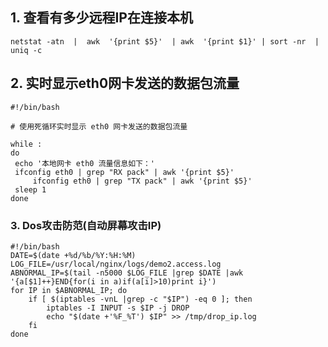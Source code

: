 ## 1. 查看有多少远程IP在连接本机

```shell
netstat -atn  |  awk  '{print $5}'  | awk  '{print $1}' | sort -nr  |  uniq -c
```



## 2. 实时显示eth0网卡发送的数据包流量

```shell
#!/bin/bash

# 使用死循环实时显示 eth0 网卡发送的数据包流量 

while :
do 
 echo '本地网卡 eth0 流量信息如下：'
 ifconfig eth0 | grep "RX pack" | awk '{print $5}'
     ifconfig eth0 | grep "TX pack" | awk '{print $5}'
 sleep 1
done
```



### 3. Dos攻击防范(自动屏幕攻击IP)

```shell
#!/bin/bash
DATE=$(date +%d/%b/%Y:%H:%M)
LOG_FILE=/usr/local/nginx/logs/demo2.access.log
ABNORMAL_IP=$(tail -n5000 $LOG_FILE |grep $DATE |awk '{a[$1]++}END{for(i in a)if(a[i]>10)print i}')
for IP in $ABNORMAL_IP; do
    if [ $(iptables -vnL |grep -c "$IP") -eq 0 ]; then
        iptables -I INPUT -s $IP -j DROP
        echo "$(date +'%F_%T') $IP" >> /tmp/drop_ip.log
    fi
done
```

